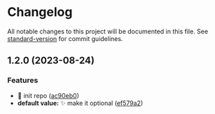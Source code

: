 # Changelog

All notable changes to this project will be documented in this file. See [standard-version](https://github.com/conventional-changelog/standard-version) for commit guidelines.

## 1.2.0 (2023-08-24)


### Features

* :tada: init repo ([ac90eb0](https://github.com/AndrewLawendy/use-singleton-state/commit/ac90eb03d00770c325296a481d212b7c1e24e721))
* **default value:** :sparkles: make it optional ([ef579a2](https://github.com/AndrewLawendy/use-singleton-state/commit/ef579a2126c8b5cee949b6ce0e86723bcf639231))
